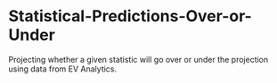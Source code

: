 # Statistical-Predictions-Over-or-Under
Projecting whether a given statistic will go over or under the projection using data from EV Analytics.
